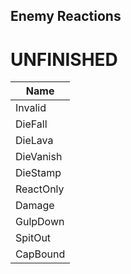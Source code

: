 ## Enemy Reactions
# UNFINISHED
                   
| Name 
|-------------------------------------------------------------------------------------------------------------------------------------------------------------------------------------------------------------------------------------------------------------------------------------------------------|
| Invalid
| DieFall
| DieLava
| DieVanish
| DieStamp
| ReactOnly
| Damage
| GulpDown
| SpitOut
| CapBound
